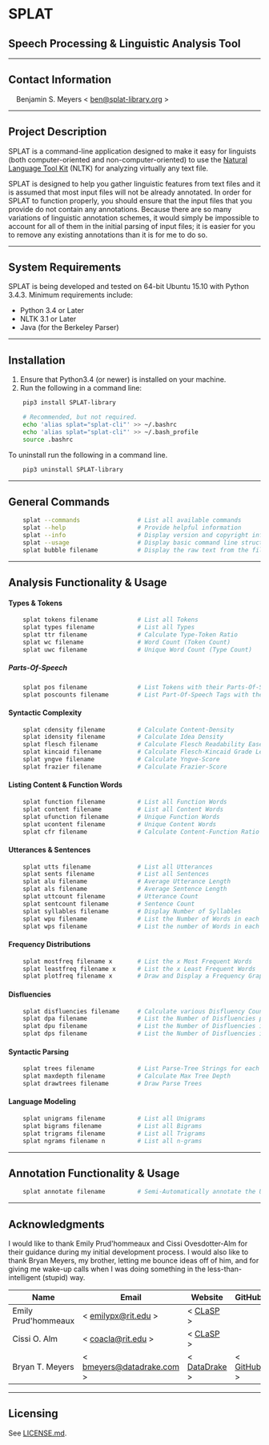 # SPLAT
## Speech Processing \& Linguistic Analysis Tool

- - - -
## Contact Information
&nbsp;&nbsp;&nbsp;&nbsp;Benjamin S. Meyers < <ben@splat-library.org> >

- - - -
## Project Description
SPLAT is a command-line application designed to make it easy for linguists (both computer-oriented and non-computer-oriented) to use the [Natural Language Tool Kit](http://www.nltk.org/) (NLTK) for analyzing virtually any text file.

SPLAT is designed to help you gather linguistic features from text files and it is assumed that most input files will not be already annotated. In order for SPLAT to function properly, you should ensure that the input files that you provide do not contain any annotations. Because there are so many variations of linguistic annotation schemes, it would simply be impossible to account for all of them in the initial parsing of input files; it is easier for you to remove any existing annotations than it is for me to do so.

- - - -
## System Requirements
SPLAT is being developed and tested on 64-bit Ubuntu 15.10 with Python 3.4.3. Minimum requirements include:
* Python 3.4 or Later
* NLTK 3.1 or Later
* Java (for the Berkeley Parser)

- - - -
## Installation
1. Ensure that Python3.4 (or newer) is installed on your machine.
2. Run the following in a command line:
``` bash
    pip3 install SPLAT-library

    # Recommended, but not required.
    echo 'alias splat="splat-cli"' >> ~/.bashrc
    echo 'alias splat="splat-cli"' >> ~/.bash_profile
    source .bashrc
```

To uninstall run the following in a command line.
```bash
    pip3 uninstall SPLAT-library
```

- - - -
## General Commands
```bash
    splat --commands                # List all available commands
    splat --help                    # Provide helpful information
    splat --info                    # Display version and copyright information
    splat --usage                   # Display basic command line structure
    splat bubble filename           # Display the raw text from the file
```

- - - -
## Analysis Functionality \& Usage
#### Types \& Tokens
```bash
    splat tokens filename           # List all Tokens
    splat types filename            # List all Types
    splat ttr filename              # Calculate Type-Token Ratio
    splat wc filename               # Word Count (Token Count)
    splat uwc filename              # Unique Word Count (Type Count)
```
##### Parts-Of-Speech
```bash
    splat pos filename              # List Tokens with their Parts-Of-Speech
    splat poscounts filename        # List Part-Of-Speech Tags with their Frequencies
```
#### Syntactic Complexity
```bash
    splat cdensity filename         # Calculate Content-Density
    splat idensity filename         # Calculate Idea Density
    splat flesch filename           # Calculate Flesch Readability Ease
    splat kincaid filename          # Calculate Flesch-Kincaid Grade Level
    splat yngve filename            # Calculate Yngve-Score
    splat frazier filename          # Calculate Frazier-Score
```
#### Listing Content \& Function Words
```bash
    splat function filename         # List all Function Words
    splat content filename          # List all Content Words
    splat ufunction filename        # Unique Function Words
    splat ucontent filename         # Unique Content Words
    splat cfr filename              # Calculate Content-Function Ratio
```
#### Utterances \& Sentences
```bash
    splat utts filename             # List all Utterances
    splat sents filename            # List all Sentences
    splat alu filename              # Average Utterance Length
    splat als filename              # Average Sentence Length
    splat uttcount filename         # Utterance Count
    splat sentcount filename        # Sentence Count
    splat syllables filename        # Display Number of Syllables
    splat wpu filename              # List the Number of Words in each Utterance
    splat wps filename              # List the number of Words in each Sentence
```
#### Frequency Distributions
```bash
    splat mostfreq filename x       # List the x Most Frequent Words
    splat leastfreq filename x      # List the x Least Frequent Words
    splat plotfreq filename x       # Draw and Display a Frequency Graph
```
#### Disfluencies
```bash
    splat disfluencies filename     # Calculate various Disfluency Counts
    splat dpa filename              # List the Number of Disfluencies per each Dialog Act
    splat dpu filename              # List the Number of Disfluencies in each Utterance
    splat dps filename              # List the Number of Disfluencies in each Sentence
```
#### Syntactic Parsing
```bash
    splat trees filename            # List Parse-Tree Strings for each Utterance
    splat maxdepth filename         # Calculate Max Tree Depth
    splat drawtrees filename        # Draw Parse Trees
```
#### Language Modeling
```bash
    splat unigrams filename         # List all Unigrams
    splat bigrams filename          # List all Bigrams
    splat trigrams filename         # List all Trigrams
    splat ngrams filename n         # List all n-grams
```

- - - -
## Annotation Functionality \& Usage
```bash
    splat annotate filename         # Semi-Automatically annotate the Utterances
```

- - - -
## Acknowledgments
I would like to thank Emily Prud'hommeaux and Cissi Ovesdotter-Alm for their guidance during my initial development process. I would also like to thank Bryan Meyers, my brother, letting me bounce ideas off of him, and for giving me wake-up calls when I was doing something in the less-than-intelligent (stupid) way.

| Name | Email | Website | GitHub |
|-----|-----|-----|-----|
| Emily Prud'hommeaux | < <emilypx@rit.edu> > | < [CLaSP](http://www.rit.edu/clasp/people.html) > | |
| Cissi O. Alm | < <coacla@rit.edu> > | < [CLaSP](http://www.rit.edu/clasp/people.html) > | |
| Bryan T. Meyers | < <bmeyers@datadrake.com> > | < [DataDrake](http://www.datadrake.com/) > | < [GitHub](https://github.com/DataDrake) > |

- - - -
## Licensing
See [LICENSE.md](/LICENSE.md).
